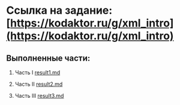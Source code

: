 # Ссылка на задание: [https://kodaktor.ru/g/xml_intro](https://kodaktor.ru/g/xml_intro)
## Выполненные части:

1. Часть I   [result1.md](/part1/result1.md)

2. Часть II  [result2.md](/part2/result2.md)

3. Часть III [result3.md](/part3/result3.md)
